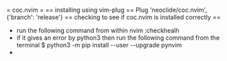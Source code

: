 
= coc.nvim =
== installing using vim-plug ==
Plug 'neoclide/coc.nvim', {'branch': 'release'}
== checking to see if coc.nvim is installed correctly ==
* run the following command from within nvim
	:checkhealh
* if it gives an error by python3 then run the following command from the terminal
	$ python3 -m pip install --user --upgrade pynvim
* 
